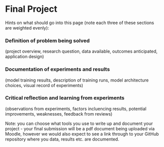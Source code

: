 # Final Project



Hints on what should go into this page (note each three of these sections are weighted evenly):

### Definition of problem being solved 
(project overview, research question, data available, outcomes anticipated, application design) 

### Documentation of experiments and results 
(model training results, description of training runs, model architecture choices, visual record of experiments) 

### Critical reflection and learning from experiments 
(observations from experiments, factors incluencing results, potential improvements, weaknesses, feedback from reviews) 

Note: you can choose what tools you use to write up and document your project - your final submission will be a pdf document being uploaded via Moodle, however we would also expect to see a link through to your GitHub repository where you data, results etc. are documented.
